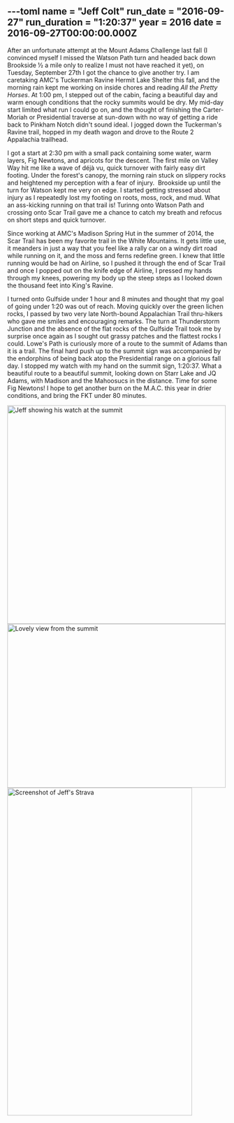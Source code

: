 ---toml
name = "Jeff Colt"
run_date = "2016-09-27"
run_duration = "1:20:37"
year = 2016
date = 2016-09-27T00:00:00.000Z
---

After an unfortunate attempt at the Mount Adams Challenge last fall (I convinced myself I missed the Watson Path turn and headed back down Brookside ½ a mile only to realize I must not have reached it yet), on Tuesday, September 27th I got the chance to give another try. I am caretaking AMC's Tuckerman Ravine Hermit Lake Shelter this fall, and the morning rain kept me working on inside chores and reading <em>All the Pretty Horses</em>. At 1:00 pm, I stepped out of the cabin, facing a beautiful day and warm enough conditions that the rocky summits would be dry. My mid-day start limited what run I could go on, and the thought of finishing the Carter-Moriah or Presidential traverse at sun-down with no way of getting a ride back to Pinkham Notch didn't sound ideal. I jogged down the Tuckerman's Ravine trail, hopped in my death wagon and drove to the Route 2 Appalachia trailhead.

I got a start at 2:30 pm with a small pack containing some water, warm layers, Fig Newtons, and apricots for the descent. The first mile on Valley Way hit me like a wave of déjà vu, quick turnover with fairly easy dirt footing. Under the forest's canopy, the morning rain stuck on slippery rocks and heightened my perception with a fear of injury.  Brookside up until the turn for Watson kept me very on edge. I started getting stressed about injury as I repeatedly lost my footing on roots, moss, rock, and mud. What an ass-kicking running on that trail is! Turinng onto Watson Path and crossing onto Scar Trail gave me a chance to catch my breath and refocus on short steps and quick turnover.

Since working at AMC's Madison Spring Hut in the summer of 2014, the Scar Trail has been my favorite trail in the White Mountains. It gets little use, it meanders in just a way that you feel like a rally car on a windy dirt road while running on it, and the moss and ferns redefine green. I knew that little running would be had on Airline, so I pushed it through the end of Scar Trail and once I popped out on the knife edge of Airline, I pressed my hands through my knees, powering my body up the steep steps as I looked down the thousand feet into King's Ravine.

I turned onto Gulfside under 1 hour and 8 minutes and thought that my goal of going under 1:20 was out of reach. Moving quickly over the green lichen rocks, I passed by two very late North-bound Appalachian Trail thru-hikers who gave me smiles and encouraging remarks. The turn at Thunderstorm Junction and the absence of the flat rocks of the Gulfside Trail took me by surprise once again as I sought out grassy patches and the flattest rocks I could. Lowe's Path is curiously more of a route to the summit of Adams than it is a trail. The final hard push up to the summit sign was accompanied by the endorphins of being back atop the Presidential range on a glorious fall day. I stopped my watch with my hand on the summit sign, 1:20:37. What a beautiful route to a beautiful summit, looking down on Starr Lake and JQ Adams, with Madison and the Mahoosucs in the distance. Time for some Fig Newtons! I hope to get another burn on the M.A.C. this year in drier conditions, and bring the FKT under 80 minutes.

<img src="/assets/images/uploads/tumblroeqd4b2s3w1teh94yo2500.jpg" alt="Jeff showing his watch at the summit" width="500" height="500" class="img-fluid">
<img src="/assets/images/uploads/tumblroeqd4b2s3w1teh94yo3500.jpg" alt="Lovely view from the summit" width="500" height="375" class="img-fluid">
<img src="/assets/images/uploads/tumblroeqd4b2s3w1teh94yo1500.png" alt="Screenshot of Jeff's Strava" width="423" height="750" class="img-fluid">


